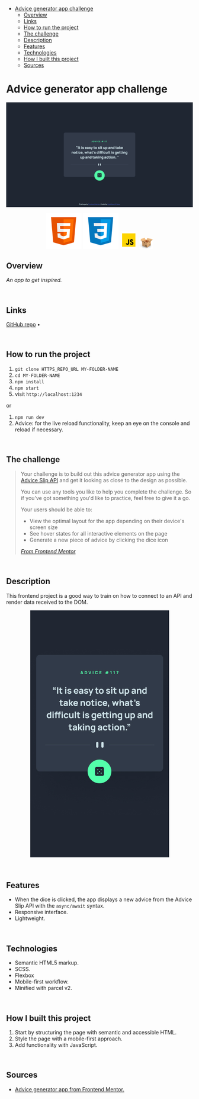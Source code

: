 - [Advice generator app challenge](#advice-generator-app-challenge)
  - [Overview](#overview)
  - [Links](#links)
  - [How to run the project](#how-to-run-the-project)
  - [The challenge](#the-challenge)
  - [Description](#description)
  - [Features](#features)
  - [Technologies](#technologies)
  - [How I built this project](#how-i-built-this-project)
  - [Sources](#sources)

# Advice generator app challenge

![Screenshot of the todo app](./src/images/desktop-screenshot.png)

<div align="center">
  <img src="./src/images/logo-html5.svg">
  <img src="./src/images/logo-css3.svg">
  <img width="48px" src="./src/images/logo-javascript-gif.gif">
  <img src="./src/images/logo-parceljs.png">
</div>

## Overview

*An app to get inspired.*

<br />

## Links

<p>
<a href="https://github.com/AngeliqueDF/advice-generator-challenge">GitHub repo</a> • 
<!-- <a href="">Live demo </a> -->
</p>

<br />

## How to run the project

1. ``git clone HTTPS_REPO_URL MY-FOLDER-NAME``
2. ``cd MY-FOLDER-NAME``
3. ``npm install``
4. `` npm start ``
5. visit ``http://localhost:1234``

or

1. ``npm run dev``
2. Advice: for the live reload functionality, keep an eye on the console and reload if necessary.

<br />

## The challenge
 
> Your challenge is to build out this advice generator app using the [Advice Slip API](https://api.adviceslip.com) and get it looking as close to the design as possible.
> 
> You can use any tools you like to help you complete the challenge. So if you've got something you'd like to practice, feel free to give it a go.
> 
> Your users should be able to:
> 
> - View the optimal layout for the app depending on their device's screen size
> - See hover states for all interactive elements on the page
> - Generate a new piece of advice by clicking the dice icon
> 
> *[From Frontend Mentor]()*

<br />

## Description

This frontend project is a good way to train on how to connect to an API and render data received to the DOM.

<p align="center">
<img width="375" width="667" src="./images/../src/design/mobile-design.jpg">
</p>

<br />

## Features

- When the dice is clicked, the app displays a new advice from the Advice Slip API with the ``async/await`` syntax.
- Responsive interface.
- Lightweight.

<br />

## Technologies

- Semantic HTML5 markup.
- SCSS.
- Flexbox
- Mobile-first workflow.
- Minified with parcel v2.

<br />

## How I built this project

 1. Start by structuring the page with semantic and accessible HTML.
 2. Style the page with a mobile-first approach.
 3. Add functionality with JavaScript.

<br />

## Sources

- [Advice generator app from Frontend Mentor.](https://www.frontendmentor.io/challenges/advice-generator-app-QdUG-13db)